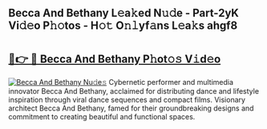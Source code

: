 ## Becca And Bethany L𝚎a𝚔ed N𝚞𝚍e - Part-2yK Vi𝚍𝚎o P𝚑𝚘tos - H𝚘𝚝 O𝚗𝚕yf𝚊ns L𝚎a𝚔s ahgf8

# <h2><a href="http://kf2o21.oniu.top/?m=Becca+And+Bethany">🔗👉 🔴 Becca And Bethany P𝚑ot𝚘𝚜 V𝚒d𝚎o</a></h2>

[![Becca And Bethany Nu𝚍e𝚜](https://i.imgur.com/0qMVB7G.gif)](http://kf2o21.oniu.top/?m=Becca+And+Bethany)
Cybernetic performer and multimedia innovator Becca And Bethany, acclaimed for distributing dance and lifestyle inspiration through viral dance sequences and compact films. Visionary architect Becca And Bethany, famed for their groundbreaking designs and commitment to creating beautiful and functional spaces.  
